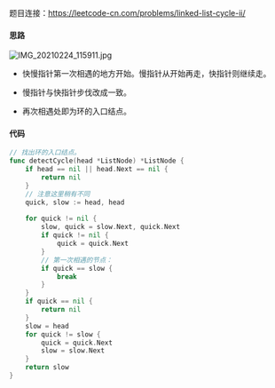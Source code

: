 题目连接：https://leetcode-cn.com/problems/linked-list-cycle-ii/



#### 思路

![IMG_20210224_115911.jpg](https://i.loli.net/2021/02/24/VdWnrfy7EcT83So.jpg)



- 快慢指针第一次相遇的地方开始。慢指针从开始再走，快指针则继续走。

- 慢指针与快指针步伐改成一致。

- 再次相遇处即为环的入口结点。

#### 代码

```go
// 找出环的入口结点。
func detectCycle(head *ListNode) *ListNode {
    if head == nil || head.Next == nil {
        return nil
    }
    // 注意这里稍有不同
    quick, slow := head, head
	
    for quick != nil {
        slow, quick = slow.Next, quick.Next
        if quick != nil {
            quick = quick.Next
        }
        // 第一次相遇的节点：
        if quick == slow {
            break
        }
    }
    if quick == nil {
        return nil
    }
    slow = head
    for quick != slow {
        quick = quick.Next
        slow = slow.Next
    }
    return slow
}
```

